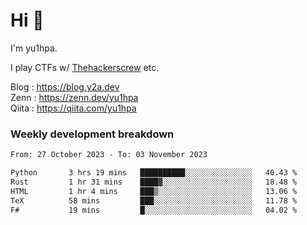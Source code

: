 # Hi 👋

I'm yu1hpa.

I play CTFs w/ [Thehackerscrew](https://www.thehackerscrew.team/) etc.

Blog : https://blog.y2a.dev  
Zenn : https://zenn.dev/yu1hpa  
Qiita : https://qiita.com/yu1hpa  

### Weekly development breakdown

<!--START_SECTION:waka-->

```txt
From: 27 October 2023 - To: 03 November 2023

Python       3 hrs 19 mins   ██████████░░░░░░░░░░░░░░░   40.43 %
Rust         1 hr 31 mins    ████▓░░░░░░░░░░░░░░░░░░░░   18.48 %
HTML         1 hr 4 mins     ███▒░░░░░░░░░░░░░░░░░░░░░   13.06 %
TeX          58 mins         ███░░░░░░░░░░░░░░░░░░░░░░   11.78 %
F#           19 mins         █░░░░░░░░░░░░░░░░░░░░░░░░   04.02 %
```

<!--END_SECTION:waka-->

